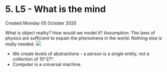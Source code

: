# 5. L5 - What is the mind
Created Monday 05 October 2020

What is object reality? How would we model it?
Assumption: The laws of physics are sufficient to expain the phenomena in the world. Nothing else is really needed.
![](./5._L5_-_What_is_the_mind/pasted_image.png)

* We create levels of abstractions - a person is a single entity, not a collection of 10^27^.
* Computer is a universal machine.


